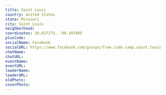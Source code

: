 ```yaml
---
title: Saint Louis
country: United States
state: Missouri
city: Saint Louis
neighborhood: 
coordinates: 38.627273, -90.197889
plusCode:
socialName: Facebook
socialURL: https://www.facebook.com/groups/free.code.camp.saint.louis
chatName:
chatURL:
eventName:
eventURL:
leaderName:
leaderURL:
oldPhoto: 
coverPhoto:
---
```

